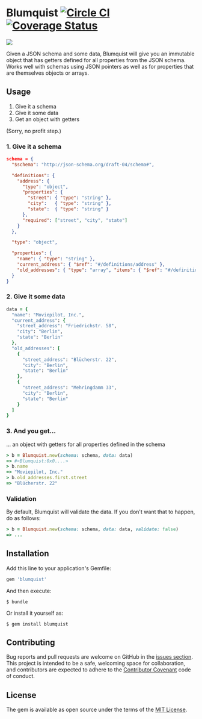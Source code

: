 # Blumquist [![Circle CI](https://circleci.com/gh/moviepilot/blumquist/tree/master.svg?style=svg)](https://circleci.com/gh/moviepilot/blumquist/tree/master) [![Coverage Status](https://coveralls.io/repos/moviepilot/blumquist/badge.svg?branch=master&service=github)](https://coveralls.io/github/moviepilot/blumquist?branch=master)

![](https://dl.dropboxusercontent.com/u/1953503/blumquist.jpg)

Given a JSON schema and some data, Blumquist will give you an immutable object that has getters defined for all properties from the JSON schema. Works well with schemas using JSON pointers as well as for properties that are themselves objects or arrays.

## Usage

1. Give it a schema
2. Give it some data
3. Get an object with getters

(Sorry, no profit step.)

### 1. Give it a schema

```json
schema = {
  "$schema": "http://json-schema.org/draft-04/schema#",

  "definitions": {
    "address": {
      "type": "object",
      "properties": {
        "street": { "type": "string" },
        "city":   { "type": "string" },
        "state":  { "type": "string" }
      },
      "required": ["street", "city", "state"]
    }
  },

  "type": "object",

  "properties": {
    "name": { "type": "string" },
    "current_address": { "$ref": "#/definitions/address" },
    "old_addresses": { "type": "array", "items": { "$ref": "#/definitions/address"   } }
  }
}
```

### 2. Give it some data
```ruby
data = {
  "name": "Moviepilot, Inc.",
  "current_address": {
    "street_address": "Friedrichstr. 58",
    "city": "Berlin",
    "state": "Berlin"
  },
  "old_addresses": [
    {
      "street_address": "Blücherstr. 22",
      "city": "Berlin",
      "state": "Berlin"
    },
    {
      "street_address": "Mehringdamm 33",
      "city": "Berlin",
      "state": "Berlin"
    }
  ]
}

```
### 3. And you get...
... an object with getters for all properties defined in the schema

```ruby
> b = Blumquist.new(schema: schema, data: data)
=> #<Blumquist:0x0....>
> b.name
=> "Moviepilot, Inc."
> b.old_addresses.first.street
=> "Blücherstr. 22"
```

### Validation

By default, Blumquist will validate the data. If you don't want that to happen, do as follows:

```ruby
> b = Blumquist.new(schema: schema, data: data, validate: false)
=> ...
```

## Installation

Add this line to your application's Gemfile:

```ruby
gem 'blumquist'
```

And then execute:

    $ bundle

Or install it yourself as:

    $ gem install blumquist

## Contributing

Bug reports and pull requests are welcome on GitHub in the [issues section](https://github.com/moviepilot/blumquist/issues). This project is intended to be a safe, welcoming space for collaboration, and contributors are expected to adhere to the [Contributor Covenant](contributor-covenant.org) code of conduct.


## License

The gem is available as open source under the terms of the [MIT License](http://opensource.org/licenses/MIT).
